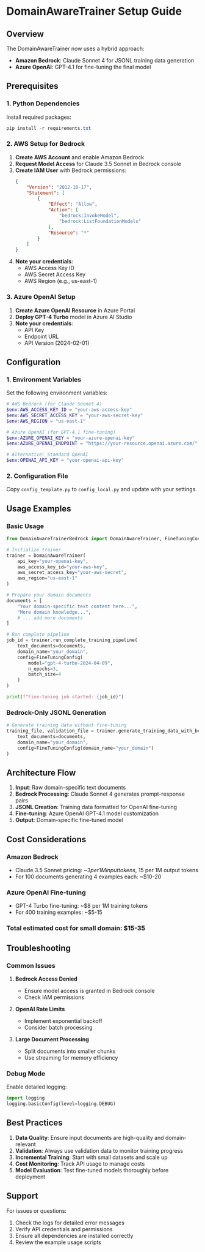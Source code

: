 # DomainAwareTrainer Setup Guide

## Overview

The DomainAwareTrainer now uses a hybrid approach:
- **Amazon Bedrock**: Claude Sonnet 4 for JSONL training data generation
- **Azure OpenAI**: GPT-4.1 for fine-tuning the final model

## Prerequisites

### 1. Python Dependencies

Install required packages:

```powershell
pip install -r requirements.txt
```

### 2. AWS Setup for Bedrock

1. **Create AWS Account** and enable Amazon Bedrock
2. **Request Model Access** for Claude 3.5 Sonnet in Bedrock console
3. **Create IAM User** with Bedrock permissions:
   ```json
   {
       "Version": "2012-10-17",
       "Statement": [
           {
               "Effect": "Allow",
               "Action": [
                   "bedrock:InvokeModel",
                   "bedrock:ListFoundationModels"
               ],
               "Resource": "*"
           }
       ]
   }
   ```
4. **Note your credentials**:
   - AWS Access Key ID
   - AWS Secret Access Key
   - AWS Region (e.g., us-east-1)

### 3. Azure OpenAI Setup

1. **Create Azure OpenAI Resource** in Azure Portal
2. **Deploy GPT-4 Turbo** model in Azure AI Studio
3. **Note your credentials**:
   - API Key
   - Endpoint URL
   - API Version (2024-02-01)

## Configuration

### 1. Environment Variables

Set the following environment variables:

```powershell
# AWS Bedrock (for Claude Sonnet 4)
$env:AWS_ACCESS_KEY_ID = "your-aws-access-key"
$env:AWS_SECRET_ACCESS_KEY = "your-aws-secret-key"
$env:AWS_REGION = "us-east-1"

# Azure OpenAI (for GPT-4.1 fine-tuning)
$env:AZURE_OPENAI_KEY = "your-azure-openai-key"
$env:AZURE_OPENAI_ENDPOINT = "https://your-resource.openai.azure.com/"

# Alternative: Standard OpenAI
$env:OPENAI_API_KEY = "your-openai-api-key"
```

### 2. Configuration File

Copy `config_template.py` to `config_local.py` and update with your settings.

## Usage Examples

### Basic Usage

```python
from DomainAwareTrainerBedrock import DomainAwareTrainer, FineTuningConfig

# Initialize trainer
trainer = DomainAwareTrainer(
    api_key="your-openai-key",
    aws_access_key_id="your-aws-key",
    aws_secret_access_key="your-aws-secret",
    aws_region="us-east-1"
)

# Prepare your domain documents
documents = [
    "Your domain-specific text content here...",
    "More domain knowledge...",
    # ... add more documents
]

# Run complete pipeline
job_id = trainer.run_complete_training_pipeline(
    text_documents=documents,
    domain_name="your_domain",
    config=FineTuningConfig(
        model="gpt-4-turbo-2024-04-09",
        n_epochs=3,
        batch_size=4
    )
)

print(f"Fine-tuning job started: {job_id}")
```

### Bedrock-Only JSONL Generation

```python
# Generate training data without fine-tuning
training_file, validation_file = trainer.generate_training_data_with_bedrock(
    text_documents=documents,
    domain_name="your_domain",
    config=FineTuningConfig(domain_name="your_domain")
)
```

## Architecture Flow

1. **Input**: Raw domain-specific text documents
2. **Bedrock Processing**: Claude Sonnet 4 generates prompt-response pairs
3. **JSONL Creation**: Training data formatted for OpenAI fine-tuning
4. **Fine-tuning**: Azure OpenAI GPT-4.1 model customization
5. **Output**: Domain-specific fine-tuned model

## Cost Considerations

### Amazon Bedrock
- Claude 3.5 Sonnet pricing: ~$3 per 1M input tokens, ~$15 per 1M output tokens
- For 100 documents generating 4 examples each: ~$10-20

### Azure OpenAI Fine-tuning
- GPT-4 Turbo fine-tuning: ~$8 per 1M training tokens
- For 400 training examples: ~$5-15

### Total estimated cost for small domain: $15-35

## Troubleshooting

### Common Issues

1. **Bedrock Access Denied**
   - Ensure model access is granted in Bedrock console
   - Check IAM permissions

2. **OpenAI Rate Limits**
   - Implement exponential backoff
   - Consider batch processing

3. **Large Document Processing**
   - Split documents into smaller chunks
   - Use streaming for memory efficiency

### Debug Mode

Enable detailed logging:

```python
import logging
logging.basicConfig(level=logging.DEBUG)
```

## Best Practices

1. **Data Quality**: Ensure input documents are high-quality and domain-relevant
2. **Validation**: Always use validation data to monitor training progress
3. **Incremental Training**: Start with small datasets and scale up
4. **Cost Monitoring**: Track API usage to manage costs
5. **Model Evaluation**: Test fine-tuned models thoroughly before deployment

## Support

For issues or questions:
1. Check the logs for detailed error messages
2. Verify API credentials and permissions
3. Ensure all dependencies are installed correctly
4. Review the example usage scripts
